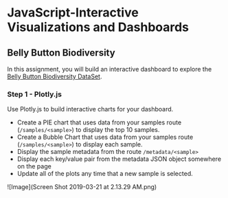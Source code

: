 # JavaScript-Interactive Visualizations and Dashboards

## Belly Button Biodiversity

In this assignment, you will build an interactive dashboard to explore the [Belly Button Biodiversity DataSet](http://robdunnlab.com/projects/belly-button-biodiversity/).

### Step 1 - Plotly.js

Use Plotly.js to build interactive charts for your dashboard.

* Create a PIE chart that uses data from your samples route (`/samples/<sample>`) to display the top 10 samples.
* Create a Bubble Chart that uses data from your samples route (`/samples/<sample>`) to display each sample.
* Display the sample metadata from the route `/metadata/<sample>`
* Display each key/value pair from the metadata JSON object somewhere on the page
* Update all of the plots any time that a new sample is selected.

![Image](Screen Shot 2019-03-21 at 2.13.29 AM.png)
